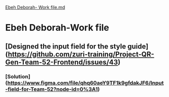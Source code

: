 [Ebeh Deborah- Work file.md](https://github.com/zuri-training/Project-QR-Gen-Team-52-Frontend/files/9294899/Ebeh.Deborah-.Work.file.md)
# **Ebeh Deborah-Work file**
## [Designed the input field for the style guide] (https://github.com/zuri-training/Project-QR-Gen-Team-52-Frontend/issues/43)

### [Solution] (https://www.figma.com/file/qhq60aeY9TF1k9gfdakJF6/Input-field-for-Team-52?node-id=0%3A1)
